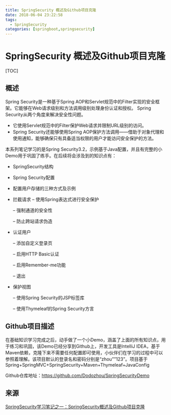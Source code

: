 ```yaml
---
title: SpringSecurity 概述及Github项目克隆
date: 2018-06-04 23:22:58
tags: 
  - SpringSecurity
categories: [springboot,springsecurity]
---
```


# SpringSecurity 概述及Github项目克隆

[TOC]



## 概述

Spring Security是一种基于Spring AOP和Servlet规范中的Filter实现的安全框架。它能够在Web请求级别和方法调用级别处理身份认证和授权。 
Spring Security从两个角度来解决安全性问题。

- 它使用Servlet规范中的Filter保护Web请求并限制URL级别的访问。
- Spring Security还能够使用Spring 
  AOP保护方法调用——借助于对象代理和使用通知，能够确保只有具备适当权限的用户才能访问安全保护的方法。

本系列笔记学习的是Spring Security3.2，示例基于Java配置，并且有完整的小Demo用于巩固了练手。在后续将会涉及到的知识点有：

- SpringSecurity结构

- Spring Security配置

- 配置用户存储的三种方式及示例

- 拦截请求 
  – 使用Spring表达式进行安全保护

  – 强制通道的安全性

  – 防止跨站请求伪造

- 认证用户

  – 添加自定义登录页

  – 启用HTTP Basic认证

  – 启用Remember-me功能

  – 退出

- 保护视图

  – 使用Spring Security的JSP标签库

  – 使用Thymeleaf的Spring Security方言

## Github项目描述

在基础知识学习完成之后，动手做了一个小Demo，涵盖了上面的所有知识点，用于练习和巩固，该Demo已经分享到Github上，开发工具是IntelliJ IDEA，基于Maven依赖，克隆下来不需要任何配置即可使用，小伙伴们在学习的过程中可以参照着理解。该项目默认的登录名和密码分别是“zhou””123”。项目基于Spring+SpringMVC+SpringSecurity+Maven+Thymeleaf+JavaConfig 

Github仓库地址：<https://github.com/Dodozhou/SpringSecurityDemo> 

## 来源

[SpringSecurity学习笔记之一：SpringSecurity概述及Github项目克隆](https://blog.csdn.net/zhoucheng05_13/article/details/60466887)